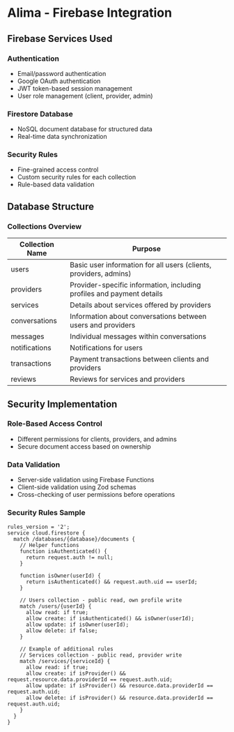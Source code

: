 # Alima - Firebase Integration

## Firebase Services Used

### Authentication
- Email/password authentication
- Google OAuth authentication
- JWT token-based session management
- User role management (client, provider, admin)

### Firestore Database
- NoSQL document database for structured data
- Real-time data synchronization

### Security Rules
- Fine-grained access control
- Custom security rules for each collection
- Rule-based data validation

## Database Structure

### Collections Overview

| Collection Name | Purpose |
|-----------------|---------|
| users | Basic user information for all users (clients, providers, admins) |
| providers | Provider-specific information, including profiles and payment details |
| services | Details about services offered by providers |
| conversations | Information about conversations between users and providers |
| messages | Individual messages within conversations |
| notifications | Notifications for users |
| transactions | Payment transactions between clients and providers |
| reviews | Reviews for services and providers |

## Security Implementation

### Role-Based Access Control
- Different permissions for clients, providers, and admins
- Secure document access based on ownership

### Data Validation
- Server-side validation using Firebase Functions
- Client-side validation using Zod schemas
- Cross-checking of user permissions before operations

### Security Rules Sample
```
rules_version = '2';
service cloud.firestore {
  match /databases/{database}/documents {
    // Helper functions
    function isAuthenticated() {
      return request.auth != null;
    }
    
    function isOwner(userId) {
      return isAuthenticated() && request.auth.uid == userId;
    }
    
    // Users collection - public read, own profile write
    match /users/{userId} {
      allow read: if true;
      allow create: if isAuthenticated() && isOwner(userId);
      allow update: if isOwner(userId);
      allow delete: if false;
    }
    
    // Example of additional rules
    // Services collection - public read, provider write
    match /services/{serviceId} {
      allow read: if true;
      allow create: if isProvider() && request.resource.data.providerId == request.auth.uid;
      allow update: if isProvider() && resource.data.providerId == request.auth.uid;
      allow delete: if isProvider() && resource.data.providerId == request.auth.uid;
    }
  }
}